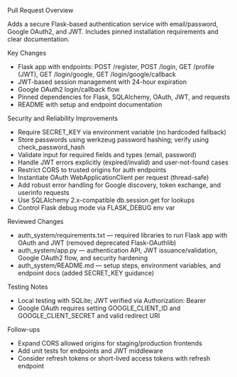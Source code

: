 Pull Request Overview

Adds a secure Flask-based authentication service with email/password, Google OAuth2, and JWT. Includes pinned installation requirements and clear documentation.

Key Changes
- Flask app with endpoints: POST /register, POST /login, GET /profile (JWT), GET /login/google, GET /login/google/callback
- JWT-based session management with 24-hour expiration
- Google OAuth2 login/callback flow
- Pinned dependencies for Flask, SQLAlchemy, OAuth, JWT, and requests
- README with setup and endpoint documentation

Security and Reliability Improvements
- Require SECRET_KEY via environment variable (no hardcoded fallback)
- Store passwords using werkzeug password hashing; verify using check_password_hash
- Validate input for required fields and types (email, password)
- Handle JWT errors explicitly (expired/invalid) and user-not-found cases
- Restrict CORS to trusted origins for auth endpoints
- Instantiate OAuth WebApplicationClient per request (thread-safe)
- Add robust error handling for Google discovery, token exchange, and userinfo requests
- Use SQLAlchemy 2.x-compatible db.session.get for lookups
- Control Flask debug mode via FLASK_DEBUG env var

Reviewed Changes
- auth_system/requirements.txt — required libraries to run Flask app with OAuth and JWT (removed deprecated Flask-OAuthlib)
- auth_system/app.py — authentication API, JWT issuance/validation, Google OAuth2 flow, and security hardening
- auth_system/README.md — setup steps, environment variables, and endpoint docs (added SECRET_KEY guidance)

Testing Notes
- Local testing with SQLite; JWT verified via Authorization: Bearer <token>
- Google OAuth requires setting GOOGLE_CLIENT_ID and GOOGLE_CLIENT_SECRET and valid redirect URI

Follow-ups
- Expand CORS allowed origins for staging/production frontends
- Add unit tests for endpoints and JWT middleware
- Consider refresh tokens or short-lived access tokens with refresh endpoint